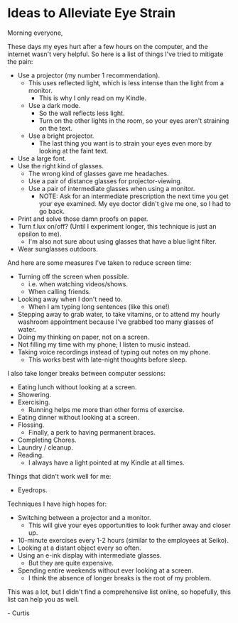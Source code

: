 # Ideas to Alleviate Eye Strain

Morning everyone,

These days my eyes hurt after a few hours on the computer, and the internet wasn't very helpful. So here is a list of things I've tried to mitigate the pain:

- Use a projector (my number 1 recommendation).
    - This uses reflected light, which is less intense than the light from a monitor.
        - This is why I only read on my Kindle.
    - Use a dark mode.
        - So the wall reflects less light.
        - Turn on the other lights in the room, so your eyes aren't straining on the text.
    - Use a bright projector.
        - The last thing you want is to strain your eyes even more by looking at the faint text.
- Use a large font.
- Use the right kind of glasses.
    - The wrong kind of glasses gave me headaches.
    - Use a pair of distance glasses for projector-viewing.
    - Use a pair of intermediate glasses when using a monitor.
        - NOTE: Ask for an intermediate prescription the next time you get your eye examined. My eye doctor didn't give me one, so I had to go back.
- Print and solve those damn proofs on paper.
- Turn f.lux on/off? (Until I experiment longer, this technique is just an epsilon to me).
    - I'm also not sure about using glasses that have a blue light filter.
- Wear sunglasses outdoors.

And here are some measures I've taken to reduce screen time:

- Turning off the screen when possible.
    - i.e. when watching videos/shows.
    - When calling friends.
- Looking away when I don't need to.
    - When I am typing long sentences (like this one!)
- Stepping away to grab water, to take vitamins, or to attend my hourly washroom appointment because I've grabbed too many glasses of water.
- Doing my thinking on paper, not on a screen.
- Not filling my time with my phone; I listen to music instead.
- Taking voice recordings instead of typing out notes on my phone.
    - This works best with late-night thoughts before sleep.

I also take longer breaks between computer sessions:

- Eating lunch without looking at a screen.
- Showering.
- Exercising.
    - Running helps me more than other forms of exercise.
- Eating dinner without looking at a screen.
- Flossing.
    - Finally, a perk to having permanent braces.
- Completing Chores.
- Laundry / cleanup.
- Reading.
    - I always have a light pointed at my Kindle at all times.

Things that didn't work well for me:

- Eyedrops.

Techniques I have high hopes for:

- Switching between a projector and a monitor.
    - This will give your eyes opportunities to look further away and closer up.
- 10-minute exercises every 1-2 hours (similar to the employees at Seiko).
- Looking at a distant object every so often.
- Using an e-ink display with intermediate glasses.
    - But they are quite expensive.
- Spending entire weekends without ever looking at a screen.
    - I think the absence of longer breaks is the root of my problem.

This was a lot, but I didn't find a comprehensive list online, so hopefully, this list can help you as well.

\- Curtis